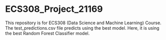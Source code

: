 # ECS308_Project_21169
This repository is for ECS308 (Data Science and Machine Learning) Course.
The test_predictions.csv file predicts using the best model.
Here, it is using the best Random Forest Classifier model.
